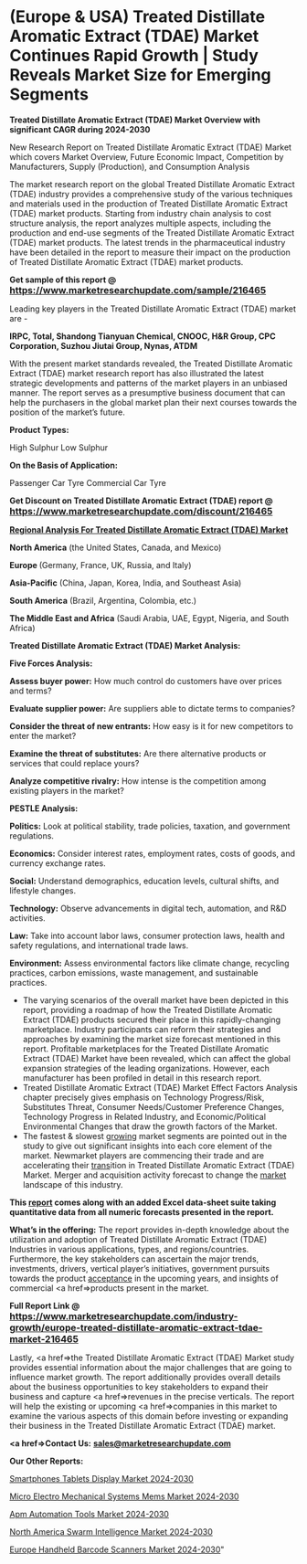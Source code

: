 # (Europe & USA) Treated Distillate Aromatic Extract (TDAE) Market Continues Rapid Growth | Study Reveals Market Size for Emerging Segments

<strong>Treated Distillate Aromatic Extract (TDAE) Market Overview with significant CAGR during 2024-2030</strong>

New Research Report on Treated Distillate Aromatic Extract (TDAE) Market which covers Market Overview, Future Economic Impact, Competition by Manufacturers, Supply (Production), and Consumption Analysis

The market research report on the global Treated Distillate Aromatic Extract (TDAE) industry provides a comprehensive study of the various techniques and materials used in the production of Treated Distillate Aromatic Extract (TDAE) market products. Starting from industry chain analysis to cost structure analysis, the report analyzes multiple aspects, including the production and end-use segments of the Treated Distillate Aromatic Extract (TDAE) market products. The latest trends in the pharmaceutical industry have been detailed in the report to measure their impact on the production of Treated Distillate Aromatic Extract (TDAE) market products.

<strong>Get sample of this report @ <a href=https://www.marketresearchupdate.com/sample/216465><font size=3 color=#0000ff>https://www.marketresearchupdate.com/sample/216465</font></a></strong>

Leading key players in the Treated Distillate Aromatic Extract (TDAE) market are -

<strong>IRPC, Total, Shandong Tianyuan Chemical, CNOOC, H&R Group, CPC Corporation, Suzhou Jiutai Group, Nynas, ATDM</strong>

With the present market standards revealed, the Treated Distillate Aromatic Extract (TDAE) market research report has also illustrated the latest strategic developments and patterns of the market players in an unbiased manner. The report serves as a presumptive business document that can help the purchasers in the global market plan their next courses towards the position of the market’s future.

<strong>Product Types:</strong>

High Sulphur
Low Sulphur

<strong>On the Basis of Application:</strong>

Passenger Car Tyre
Commercial Car Tyre

<strong>Get Discount on Treated Distillate Aromatic Extract (TDAE) report @ <a href=https://www.marketresearchupdate.com/discount/216465><font size=3 color=#0000ff>https://www.marketresearchupdate.com/discount/216465</font></a></strong>

<strong><u><b>Regional Analysis For Treated Distillate Aromatic Extract (TDAE) Market</b></u></strong>

<strong><b>North America</b></strong> (the United States, Canada, and Mexico)

<strong><b>Europe </b></strong>(Germany, France, UK, Russia, and Italy)

<strong><b>Asia-Pacific</b></strong> (China, Japan, Korea, India, and Southeast Asia)

<strong><b>South America</b></strong> (Brazil, Argentina, Colombia, etc.)

<strong><b>The Middle East and Africa</b></strong> (Saudi Arabia, UAE, Egypt, Nigeria, and South Africa)

<strong>Treated Distillate Aromatic Extract (TDAE) Market Analysis:</strong>

<strong>Five Forces Analysis:</strong>

<strong>Assess buyer power:</strong> How much control do customers have over prices and terms?

<strong>Evaluate supplier power:</strong> Are suppliers able to dictate terms to companies?

<strong>Consider the threat of new entrants:</strong> How easy is it for new competitors to enter the market?

<strong>Examine the threat of substitutes:</strong> Are there alternative products or services that could replace yours?

<strong>Analyze competitive rivalry:</strong> How intense is the competition among existing players in the market?

<strong>PESTLE Analysis:</strong>

<strong>Politics:</strong> Look at political stability, trade policies, taxation, and government regulations.

<strong>Economics:</strong> Consider interest rates, employment rates, costs of goods, and currency exchange rates.

<strong>Social:</strong> Understand demographics, education levels, cultural shifts, and lifestyle changes.

<strong>Technology:</strong> Observe advancements in digital tech, automation, and R&D activities.

<strong>Law:</strong> Take into account labor laws, consumer protection laws, health and safety regulations, and international trade laws.

<strong>Environment:</strong> Assess environmental factors like climate change, recycling practices, carbon emissions, waste management, and sustainable practices.

<ul>
  <li>The varying scenarios of the overall market have been depicted in this report, providing a roadmap of how the Treated Distillate Aromatic Extract (TDAE) products secured their place in this rapidly-changing marketplace. Industry participants can reform their strategies and approaches by examining the market size forecast mentioned in this report. Profitable marketplaces for the Treated Distillate Aromatic Extract (TDAE) Market have been revealed, which can affect the global expansion strategies of the leading organizations. However, each manufacturer has been profiled in detail in this research report.</li>
  <li>Treated Distillate Aromatic Extract (TDAE) Market Effect Factors Analysis chapter precisely gives emphasis on Technology Progress/Risk, Substitutes Threat, Consumer Needs/Customer Preference Changes, Technology Progress in Related Industry, and Economic/Political Environmental Changes that draw the growth factors of the Market.</li>
  <li>The fastest &amp; slowest <a href=ASDF991299>growing</a> market segments are pointed out in the study to give out significant insights into each core element of the market. Newmarket players are commencing their trade and are accelerating their <a href=>trans</a>ition in Treated Distillate Aromatic Extract (TDAE) Market. Merger and acquisition activity forecast to change the <a href=>market</a> landscape of this industry.</li>
</ul>
<strong>This <a href=>report</a> comes along with an added Excel data-sheet suite taking quantitative data from all numeric forecasts presented in the report.</strong>

<strong>What’s in the offering:</strong> The report provides in-depth knowledge about the utilization and adoption of Treated Distillate Aromatic Extract (TDAE) Industries in various applications, types, and regions/countries. Furthermore, the key stakeholders can ascertain the major trends, investments, drivers, vertical player’s initiatives, government pursuits towards the product <a href=ASDF881288>acceptance</a> in the upcoming years, and insights of commercial <a href=>products</a> present in the market.

<strong>Full Report Link @ <a href=https://www.marketresearchupdate.com/industry-growth/europe-treated-distillate-aromatic-extract-tdae-market-216465><font size=3 color=#0000ff>https://www.marketresearchupdate.com/industry-growth/europe-treated-distillate-aromatic-extract-tdae-market-216465</font></a></strong>

Lastly, <a href=>the</a> Treated Distillate Aromatic Extract (TDAE) Market study provides essential information about the major challenges that are going to influence market growth. The report additionally provides overall details about the business opportunities to key stakeholders to expand their business and capture <a href=>revenues</a> in the precise verticals. The report will help the existing or upcoming <a href=>companies</a> in this market to examine the various aspects of this domain before investing or expanding their business in the Treated Distillate Aromatic Extract (TDAE) market.

<strong><a href=><strong>Contact Us:</strong></a></strong>
<strong>sales@marketresearchupdate.com</strong>

<strong>Our Other Reports:</strong>

<a href=https://www.linkedin.com/pulse/smartphones-tablets-display-market-analysis>Smartphones Tablets Display Market 2024-2030</a>

<a href=https://www.linkedin.com/pulse/micro-electro-mechanical-systems-mems-market-2f>Micro Electro Mechanical Systems Mems Market 2024-2030</a>

<a href=https://www.linkedin.com/pulse/apm-automation-tools-market-analysis-segment-region-growth>Apm Automation Tools Market 2024-2030</a>

<a href=https://www.linkedin.com/pulse/north-america-swarm-intelligence-market-jexwf/>North America Swarm Intelligence Market 2024-2030</a>

<a href=https://www.linkedin.com/pulse/europe-handheld-barcode-scanners-market-lu7xf/>Europe Handheld Barcode Scanners Market 2024-2030</a>"
